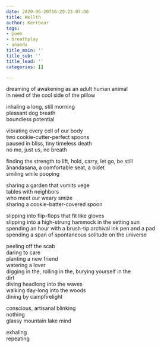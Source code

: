 ```yaml
---
date: 2020-06-20T16:29:23-07:00
title: Wellth
author: Kerrbear
tags:
- poem
- breathplay
- ananda
title_main: ''
title_sub: ''
title_lead: ''
categories: []

---
```

dreaming of awakening as an adult human animal  
in need of the cool side of the pillow

inhaling a long, still morning  
pleasant dog breath  
boundless potential

vibrating every cell of our body  
two cookie-cutter-perfect spoons  
paused in bliss, tiny timeless death  
no me, just us, no breath<!--more-->

finding the strength to lift, hold, carry, let go, be still  
ānandasana, a comfortable seat, a bidet  
smiling while pooping

sharing a garden that vomits vege  
tables with neighbors  
who meet our weary smize  
sharing a cookie-batter-covered spoon

slipping into flip-flops that fit like gloves  
slipping into a high-strung hammock in the setting sun  
spending an hour with a brush-tip archival ink pen and a pad  
spending a span of spontaneous solitude on the universe

peeling off the scab  
daring to care  
planting a new friend  
watering a lover  
digging in the, rolling in the, burying yourself in the  
dirt  
diving headlong into the waves  
walking day-long into the woods  
dining by campfirelight

conscious, artisanal blinking  
nothing  
glassy mountain lake mind

exhaling  
repeating